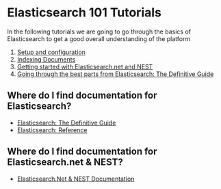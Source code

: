 # Elasticsearch 101 Tutorials #
In the following tutorials we are going to go through the basics of Elasticsearch
to get a good overall understanding of the platform

1. [Setup and configuration](setup-and-configuration.md)
2. [Indexing Documents](indexing-documents.md)
3. [Getting started with Elasticsearch.net and NEST](getting-started-with-nest.md)
4. [Going through the best parts from Elasticsearch: The Definitive Guide](the-best-parts-of-the-definitive-guide-to-elasticsearch.md)

## Where do I find documentation for Elasticsearch? ##
- [Elasticsearch: The Definitive Guide](http://www.elasticsearch.org/guide/en/elasticsearch/guide/current/index.html)
- [Elasticsearch: Reference](http://www.elasticsearch.org/guide/en/elasticsearch/reference/current/index.html)


## Where do I find documentation for Elasticsearch.net & NEST? ##
- [Elasticsearch.Net & NEST Documentation](http://nest.azurewebsites.net/)